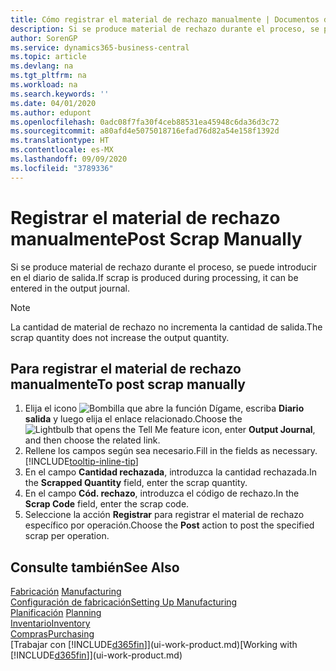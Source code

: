 ```yaml
---
title: Cómo registrar el material de rechazo manualmente | Documentos de Microsoft
description: Si se produce material de rechazo durante el proceso, se puede introducir en el diario de salida. Observe que la cantidad de material de rechazo no incrementa la cantidad de salida.
author: SorenGP
ms.service: dynamics365-business-central
ms.topic: article
ms.devlang: na
ms.tgt_pltfrm: na
ms.workload: na
ms.search.keywords: ''
ms.date: 04/01/2020
ms.author: edupont
ms.openlocfilehash: 0adc08f7fa30f4ceb88531ea45948c6da36d3c72
ms.sourcegitcommit: a80afd4e5075018716efad76d82a54e158f1392d
ms.translationtype: HT
ms.contentlocale: es-MX
ms.lasthandoff: 09/09/2020
ms.locfileid: "3789336"
---
```

# <a name="post-scrap-manually"></a><span data-ttu-id="5d3c2-104">Registrar el material de rechazo manualmente</span><span class="sxs-lookup"><span data-stu-id="5d3c2-104">Post Scrap Manually</span></span>
<span data-ttu-id="5d3c2-105">Si se produce material de rechazo durante el proceso, se puede introducir en el diario de salida.</span><span class="sxs-lookup"><span data-stu-id="5d3c2-105">If scrap is produced during processing, it can be entered in the output journal.</span></span> 

> [!NOTE]
> <span data-ttu-id="5d3c2-106">La cantidad de material de rechazo no incrementa la cantidad de salida.</span><span class="sxs-lookup"><span data-stu-id="5d3c2-106">The scrap quantity does not increase the output quantity.</span></span>  

## <a name="to-post-scrap-manually"></a><span data-ttu-id="5d3c2-107">Para registrar el material de rechazo manualmente</span><span class="sxs-lookup"><span data-stu-id="5d3c2-107">To post scrap manually</span></span>  
1. <span data-ttu-id="5d3c2-108">Elija el icono ![Bombilla que abre la función Dígame](media/ui-search/search_small.png "Dígame qué desea hacer"), escriba **Diario salida** y luego elija el enlace relacionado.</span><span class="sxs-lookup"><span data-stu-id="5d3c2-108">Choose the ![Lightbulb that opens the Tell Me feature](media/ui-search/search_small.png "Tell me what you want to do") icon, enter **Output Journal**, and then choose the related link.</span></span>  
2. <span data-ttu-id="5d3c2-109">Rellene los campos según sea necesario.</span><span class="sxs-lookup"><span data-stu-id="5d3c2-109">Fill in the fields as necessary.</span></span> [!INCLUDE[tooltip-inline-tip](includes/tooltip-inline-tip_md.md)]  
3. <span data-ttu-id="5d3c2-110">En el campo **Cantidad rechazada**, introduzca la cantidad rechazada.</span><span class="sxs-lookup"><span data-stu-id="5d3c2-110">In the **Scrapped Quantity** field, enter the scrap quantity.</span></span>  
4. <span data-ttu-id="5d3c2-111">En el campo **Cód. rechazo**, introduzca el código de rechazo.</span><span class="sxs-lookup"><span data-stu-id="5d3c2-111">In the **Scrap Code** field, enter the scrap code.</span></span>  
5. <span data-ttu-id="5d3c2-112">Seleccione la acción **Registrar** para registrar el material de rechazo específico por operación.</span><span class="sxs-lookup"><span data-stu-id="5d3c2-112">Choose the **Post** action to post the specified scrap per operation.</span></span>  

## <a name="see-also"></a><span data-ttu-id="5d3c2-113">Consulte también</span><span class="sxs-lookup"><span data-stu-id="5d3c2-113">See Also</span></span>  
<span data-ttu-id="5d3c2-114">[Fabricación](production-manage-manufacturing.md)  </span><span class="sxs-lookup"><span data-stu-id="5d3c2-114">[Manufacturing](production-manage-manufacturing.md)  </span></span>  
[<span data-ttu-id="5d3c2-115">Configuración de fabricación</span><span class="sxs-lookup"><span data-stu-id="5d3c2-115">Setting Up Manufacturing</span></span>](production-configure-production-processes.md)  
<span data-ttu-id="5d3c2-116">[Planificación](production-planning.md)    </span><span class="sxs-lookup"><span data-stu-id="5d3c2-116">[Planning](production-planning.md)    </span></span>  
[<span data-ttu-id="5d3c2-117">Inventario</span><span class="sxs-lookup"><span data-stu-id="5d3c2-117">Inventory</span></span>](inventory-manage-inventory.md)  
[<span data-ttu-id="5d3c2-118">Compras</span><span class="sxs-lookup"><span data-stu-id="5d3c2-118">Purchasing</span></span>](purchasing-manage-purchasing.md)  
<span data-ttu-id="5d3c2-119">[Trabajar con [!INCLUDE[d365fin](includes/d365fin_md.md)]](ui-work-product.md)</span><span class="sxs-lookup"><span data-stu-id="5d3c2-119">[Working with [!INCLUDE[d365fin](includes/d365fin_md.md)]](ui-work-product.md)</span></span>

